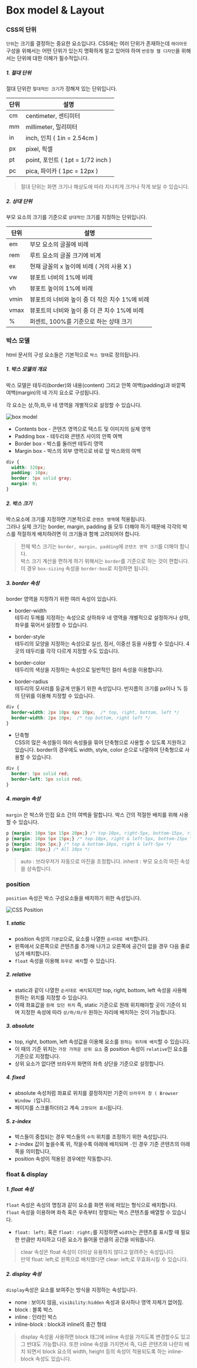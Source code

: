 # Box model & Layout

### CSS의 단위

`단위`는 크기를 결정하는 중요한 요소입니다. CSS에는 여러 단위가 존재하는데 `레이아웃` 구성을 위해서는 어떤 단위가 있는지 명확하게 알고 있어야 하며 `반응형 웹 디자인`을 위해서는 단위에 대한 이해가 필수적입니다.

##### 1. 절대 단위

절대 단위란 `절대적인 크기`가 정해져 있는 단위입니다.

| 단위 | 설명                              |
| ---- | --------------------------------- |
| cm   | centimeter, 센티미터              |
| mm   | millimeter, 밀리미터              |
| in   | inch, 인치 ( 1in = 2.54cm )       |
| px   | pixel, 픽셀                       |
| pt   | point, 포인트 ( 1pt = 1/72 inch ) |
| pc   | pica, 파이카 ( 1pc = 12px )       |

> 절대 단위는 화면 크기나 해상도에 따라 지나치게 크거나 작게 보일 수 있습니다.

##### 2. 상대 단위

부모 요소의 크기를 기준으로 `상대적인` 크기를 지정하는 단위입니다.

| 단위 | 설명                                           |
| ---- | ---------------------------------------------- |
| em   | 부모 요소의 글꼴에 비례                        |
| rem  | 루트 요소의 글꼴 크기에 비계                   |
| ex   | 현재 글꼴의 x 높이에 비례 ( 거의 사용 X )      |
| vw   | 뷰포트 너비의 1%에 비례                        |
| vh   | 뷰포트 높이의 1%에 비례                        |
| vmin | 뷰포트의 너비와 높이 중 더 작은 치수 1%에 비례 |
| vmax | 뷰포트의 너비와 높이 중 더 큰 치수 1%에 비례   |
| %    | 퍼센트, 100%를 기준으로 하는 상태 크기         |

### 박스 모델

html 문서의 구성 요소들은 기본적으로 `박스 형태`로 정의됩니다.

##### 1. 박스 모델의 개요

박스 모델은 테두리(border)와 내용(content) 그리고 안쪽 여백(padding)과 바깥쪽 여백(margin)의 네 가지 요소로 구성됩니다.

각 요소는 상,하,좌,우 네 영역을 개별적으로 설정할 수 있습니다.

![box model](https://github.com/MC-Meeting-for-Competition/Frontend-Developer-Roadmap/assets/106881184/ce63c9e4-7af5-47c2-a697-e1011260f14e)

- Contents box - 콘텐츠 영역으로 텍스트 및 이미지의 실제 영역
- Padding box - 테두리와 콘텐츠 사이의 안쪽 여백
- Border box - 박스를 둘러싼 테두리 영역
- Margin box - 박스의 외부 영역으로 바로 앞 박스와의 여백

```CSS
div {
  width: 320px;
  padding: 10px;
  border: 5px solid gray;
  margin: 0;
}
```

##### 2. 박스 크기

박스요소에 크기를 지정하면 기본적으로 `콘텐츠 영역`에 적용됩니다.  
그러나 실제 크기는 border, margin, padding 을 모두 더해야 하기 때문에 각각의 박스를 적절하게 배치하려면 이 크기들과 함께 고려되어야 합니다.

> 전체 박스 크기는 `border, margin, padding`에 `콘텐츠 영역 크기`를 더해야 합니다.  
> 박스 크기 계산을 편하게 하기 위해서는 `border`를 기준으로 하는 것이 편합니다. 이 경우 `box-sizing` 속성을 `border-box`로 지정하면 됩니다.

##### 3. border 속성

border 영역을 지정하기 위한 여러 속성이 있습니다.

- border-width  
  테두리 두께를 지정하는 속성으로 상하좌우 네 영역을 개별적으로 설정하거나 상하, 좌우를 묶어서 설정할 수 있습니다.

- border-style  
  테두리의 모양을 지정하는 속성으로 실선, 점서, 이중선 등을 사용할 수 있습니다. 4곳의 테두리를 각각 다르게 지정할 수도 있습니다.

- border-color  
  테두리의 색상을 지정하는 속성으로 일반적인 컬러 속성을 이용합니다.

- border-radius  
  테두리의 모서리를 둥글게 만들기 위한 속성입니다. 반지름의 크기를 px이나 % 등의 단위를 이용해 지정할 수 있습니다.

```CSS
div {
  border-width: 2px 10px 4px 20px;  /* top, right, bottom, left */
  border-width: 2px 10px;  /* top bottom, right left */
}
```

- 단축형  
  CSS의 많은 속성들이 여러 속성들을 묶어 단축형으로 사용할 수 있도록 지원하고 있습니다. border의 경우에도 width, style, color 순으로 나열하여 단축형으로 사용할 수 있습니다.

```CSS
div {
  border: 5px solid red;
  border-left: 5px solid red;
}
```

##### 4. margin 속성

`margin` 은 박스와 인접 요소 간의 여백을 말합니다. 박스 간의 적절한 배치를 위해 사용할 수 있습니다.

```CSS
p {margin: 10px 5px 15px 20px;} /* top-10px, right-5px, bottom-15px, right-20px */
p {margin: 10px 5px 15px;} /* top-10px, right & left-5px, bottom-15px */
p {margin: 10px 5px;} /* top & bottom-10px, right & left-5px */
p {margin: 10px;} /* All 10px */
```

> auto : 브라우저가 자동으로 마진을 조정합니다.
> inherit : 부모 요소의 마진 속성을 상속합니다.

### position

`position` 속성은 박스 구성요소들을 배치하기 위한 속성입니다.

![CSS Position](https://github.com/MC-Meeting-for-Competition/Frontend-Developer-Roadmap/assets/106881184/531e9bf4-6ffc-4c5a-99df-2ecf6073661a)

##### 1. static

- position 속성의 `기본값`으로, 요소를 나열한 `순서대로 배치`합니다.
- 왼쪽에서 오른쪽으로 콘텐츠를 추가해 나가고 오른쪽에 공간이 없을 경우 다음 줄로 넘겨 배치합니다.
- `float` 속성을 이용해 `좌우로 배치`할 수 있습니다.

##### 2. relative

- static과 같이 나열한 `순서대로 배치`되지만 top, right, bottom, left 속성을 사용해 원하는 위치를 지정할 수 있습니다.
- 이때 좌표값을 `원래 있던 위치` 즉, static 기준으로 원래 위치해야할 곳이 기준이 되며 지정한 속성에 따라 `상/하/좌/우` 원하는 자리에 배치하는 것이 가능합니다.

##### 3. absolute

- top, right, bottom, left 속성값을 이용해 요소를 `원하는 위치에 배치`할 수 있습니다.
- 이 때의 기준 위치는 `가장 가까운 상위 요소` 중 position 속성이 `relative`인 요소를 기준으로 지정합니다.
- 상위 요소가 없다면 브라우저 화면의 좌측 상단을 기준으로 설정합니다.

##### 4. fixed

- absolute 속성처럼 좌표로 위치를 결정하지만 기준이 `브라우저 창 ( Browser Window )`입니다.
- 페이지를 스크롤하더라고 계속 `고정되어 표시`됩니다.

##### 5. z-index

- 박스들이 중첩되는 경우 박스들의 `수직` 위치를 조정하기 위한 속성입니다.
- z-index 값이 높을수록 위, 작을수록 아래에 배치되며 `-`인 경우 기준 콘텐츠의 아래쪽을 의미합니다,
- position 속성이 적용된 경우에만 작동합니다.

### float & display

##### 1. float 속성

`float` 속성은 속성의 명칭과 같이 요소를 화면 위에 떠있는 형식으로 배치합니다.  
`float` 속성을 이용하며 좌측 혹은 우측부터 정렬되는 박스 콘텐츠를 배열할 수 있습니다.

- `float: left;` 혹은 `float: right;`를 지정하면 `width`는 콘텐츠를 표시할 때 필요한 만큼만 차지하고 다른 요소가 들어올 만큼의 공간을 비워둡니다.

> clear 속성은 float 속성이 더이상 유용하지 않다고 알려주는 속성입니다.  
> 만약 float: left;로 왼쪽으로 배치했다면 clear: left;로 무효화시킬 수 있습니다.

##### 2. display 속성

`display`속성은 요소를 보여주는 방식을 지정하는 속성입니다.

- none : 보이지 않음, `visibility:hidden` 속성과 유사하나 영역 자체가 없어짐.
- block : 블록 박스
- inline : 인라인 박스
- inline-block : block과 inline의 중간 형태

> display 속성을 사용하면 block 태그에 inline 속성을 가지도록 변경할수도 있고 그 반대도 가능합니다. 또한 inline 속성을 가지면서 즉, 다른 콘텐츠와 나란히 배치 되면서 block 요소의 width, height 등의 속성이 적용되도록 하는 inline-block 속성도 있습니다.
